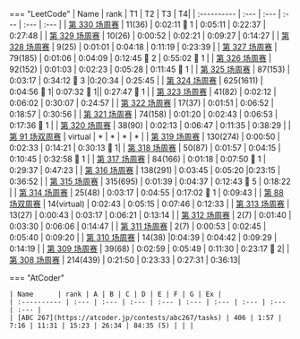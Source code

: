 

<script src="https://cdn.jsdelivr.net/npm/echarts@5.4.0/dist/echarts.min.js"></script>

<!--  
 错误提交图标：:lady_beetle:  
 <div id="main" style="width: 800px;height:300px;"></div>
-->

=== "LeetCode"
    | Name      | rank | T1 | T2 | T3 | T4|
    | :---------- | :--- | :--- | :--- | :--- | :--- |
    | [第 330 场周赛](https://leetcode.cn/contest/weekly-contest-330/ranking/) | 11(36) | 0:02:11 :lady_beetle: 1 |	0:05:11 | 0:22:37 | 0:27:48 |
    | [第 329 场周赛](https://leetcode.cn/contest/weekly-contest-329/ranking/) | 10(26) | 0:00:52 | 0:02:21 | 0:09:27 | 0:14:27 |
    | [第 328 场周赛](https://leetcode.cn/contest/weekly-contest-328/ranking/) | 9(25) | 0:01:01 | 0:04:18 | 0:11:19 | 0:23:39 |
    | [第 327 场周赛](https://leetcode.cn/contest/weekly-contest-327/ranking/) | 79(185) | 0:01:06 | 0:04:09 | 0:12:45 :lady_beetle: 2 | 0:55:02 :lady_beetle: 1 |
    | [第 326 场周赛](https://leetcode.cn/contest/weekly-contest-326/ranking/) | 92(152) | 0:01:03 | 0:02:23  | 0:05:28 | 0:11:45 :lady_beetle: 1 |
    | [第 325 场周赛](https://leetcode.cn/contest/weekly-contest-325/ranking/) | 87(153) | 0:03:17 | 0:34:12 :lady_beetle: 3 |0:20:34 | 0:25:45 |
    | [第 324 场周赛](https://leetcode.cn/contest/weekly-contest-324/ranking/) | 625(1611) | 0:04:56 :lady_beetle: 1| 0:07:32 :lady_beetle: 1|| 0:27:47 :lady_beetle: 1 |
    | [第 323 场周赛](https://leetcode.cn/contest/weekly-contest-323/ranking/) | 41(82) | 0:02:12 | 0:06:02 | 0:30:07 | 0:24:57 |
    | [第 322 场周赛](https://leetcode.cn/contest/weekly-contest-322/ranking/) | 17(37) | 0:01:51 | 0:06:52 | 0:18:57 | 0:30:56 |
    | [第 321 场周赛](https://leetcode.cn/contest/weekly-contest-321/ranking/) | 74(158) | 0:01:20 | 0:02:43 | 0:06:53 | 0:17:36 :lady_beetle: 1 |
    | [第 320 场周赛](https://leetcode.cn/contest/weekly-contest-320/ranking/) | 38(90) | 0:02:13 | 0:06:47 | 0:11:35 | 0:38:29 |
    | [第 91 场双周赛](https://leetcode.cn/contest/biweekly-contest-91/) | virtual | * | * | * | * |
    | [第 319 场周赛](https://leetcode.cn/contest/weekly-contest-319/ranking/) | 130(274) | 0:00:50 | 0:02:33 | 0:14:21 | 0:30:13 :lady_beetle: 1|
    | [第 318 场周赛](https://leetcode.cn/contest/weekly-contest-318/ranking/) | 50(87) | 0:01:57 | 0:04:15 | 0:10:45 | 0:32:58 :lady_beetle: 1 |
    | [第 317 场周赛](https://leetcode.cn/contest/weekly-contest-317/ranking/) | 84(166) | 0:01:18 | 0:07:50  :lady_beetle: 1 | 0:29:37 | 0:47:23 |
    | [第 316 场周赛](https://leetcode.cn/contest/weekly-contest-316/ranking/) | 138(291) | 0:03:45 | 0:05:20 |0:23:15 | 0:36:52 |
    | [第 315 场周赛](https://leetcode.cn/contest/weekly-contest-315/ranking/) | 315(695) | 0:01:39 | 0:04:37 | 0:12:43 :lady_beetle: 5 | 0:18:22  |
    | [第 314 场周赛](https://leetcode.cn/contest/weekly-contest-314/ranking/) | 25(48) | 0:03:17 | 0:04:55 | 0:17:02 :lady_beetle: 1 | 0:09:43  |
    | [第 88 场双周赛](https://leetcode.cn/contest/biweekly-contest-88/ranking/) | 14(virtual) | 	0:02:43 | 0:05:15 | 0:07:46 | 0:12:33 |
    | [第 313 场周赛](https://leetcode.cn/contest/weekly-contest-313/ranking/) | 13(27) | 0:00:43 | 0:03:17 | 0:06:21 | 0:13:14 |
    | [第 312 场周赛](https://leetcode.cn/contest/weekly-contest-312/ranking/) | 2(7) | 0:01:40	| 0:03:30 |	0:06:06 | 0:14:47 |
    | [第 311 场周赛](https://leetcode.cn/contest/weekly-contest-311/ranking/) | 2(7) | 0:00:53 | 0:02:45 |	0:05:40 | 0:09:20 |
    | [第 310 场周赛](https://leetcode.cn/contest/weekly-contest-310/ranking/) | 14(38) |0:04:39 | 0:04:42 |	0:09:29 | 0:14:19 |
    | [第 309 场周赛](https://leetcode.cn/contest/weekly-contest-309/ranking/) | 39(68) |	 0:02:59 | 0:05:49 | 0:11:30	| 0:23:17 :lady_beetle: 2|
    | [第 308 场周赛](https://leetcode.cn/contest/weekly-contest-308/ranking/) | 214(439) |	0:21:50 | 0:23:33	| 0:27:31	| 0:36:13|

=== "AtCoder"

    | Name      | rank | A | B | C | D | E | F | G | Ex |
    | :---------- | :--- | :--- | :--- | :--- | :--- | :--- | :--- | :--- | :--- |
    | [ABC 267](https://atcoder.jp/contests/abc267/tasks) | 406 | 1:57 | 7:16 | 11:31 | 15:23 | 26:34 | 84:35 (5) | | |


<script type="text/javascript">
    // 基于准备好的dom，初始化echarts实例
    var myChart = echarts.init(document.getElementById('main'));

    // 指定图表的配置项和数据
    var option = {
        title: {
            text: 'LeetCode 周赛排名曲线'
        },
        tooltip: {},
        legend: {
            data: ['美服排名', '国服排名']
        },
        xAxis: {
            data: [...Array(323 - 308).keys()].map((el, i) => 308 + i),
            name: '周赛'
        },
        yAxis: {
            type: 'value',
            name: '排名'
        },
        series: [
            {
                name: '美服排名',
                type: 'line',
                data: [
                    439, 68, 38, 7, 7, 27, 48, 695, 291, 166, 87, 274, 90, 158, 37, 82
                ],
                areaStyle: {}
            },
            {
                name: '国服排名',
                type: 'line',
                data: [
                    214, 39, 14, 2, 2, 13, 25, 315, 138, 84, 50, 130, 38, 74, 17, 41
                ],
                areaStyle: {}
            } 
        ]
    };

    // 使用刚指定的配置项和数据显示图表。
    myChart.setOption(option);
</script>